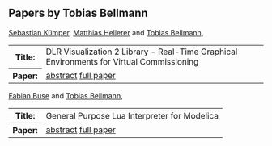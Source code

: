 ## Papers by Tobias Bellmann
<table>
<a href="/proceedings/authors/SebastianKumper">Sebastian Kümper</a>, <a href="/proceedings/authors/MatthiasHellerer">Matthias Hellerer</a> and <a href="/proceedings/authors/TobiasBellmann">Tobias Bellmann</a>, </td>
</tr>
<tr><th>Title:</th>
<td>DLR Visualization 2 Library - Real-Time Graphical Environments for Virtual Commissioning</td>
</tr>
<tr><th>Paper:</th>
<td><a href="/abstracts/abstract_3A_2">abstract</a> <a href="/proceedings/papers/Modelica2021session3A_paper2.pdf">full paper</a></td>
</tr>
</table>

<table>
<a href="/proceedings/authors/FabianBuse">Fabian Buse</a> and <a href="/proceedings/authors/TobiasBellmann">Tobias Bellmann</a>, </td>
</tr>
<tr><th>Title:</th>
<td>General Purpose Lua Interpreter for Modelica</td>
</tr>
<tr><th>Paper:</th>
<td><a href="/abstracts/abstract_6A_1">abstract</a> <a href="/proceedings/papers/Modelica2021session6A_paper1.pdf">full paper</a></td>
</tr>
</table>
